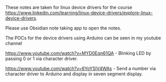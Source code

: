 These notes are taken for linux device drivers for the course https://www.linkedin.com/learning/linux-device-drivers/explore-linux-device-drivers. 

Please use Obsidian note taking app to open the notes.

The POCs for the device drivers using Arduino can be seen in my youtube channel

https://www.youtube.com/watch?v=MYD0Eqn61QA - Blinking LED by passing 0 or 1 via character driver.

https://www.youtube.com/watch?v=6YoYSlV4WAs - Send a number via character driver to Arduino and display in seven segment display.

